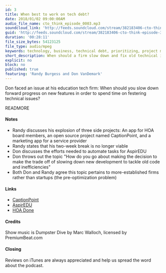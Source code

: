 ```yaml
---
id: 3
title: When best to work on tech debt?
date: 2018/01/02 09:00:00AM
audio_file_name: cto_think_episode_0003.mp3
soundcloud_link: 'http://feeds.soundcloud.com/stream/382183406-cto-think-episode-3-when-best-to-work-on-tech-debt.mp3'
guid: 'http://feeds.soundcloud.com/stream/382183406-cto-think-episode-3-when-best-to-work-on-tech-debt.mp3'
duration: '00:28:11'
file_size_bytes: 54123125
file_type: audio/mpeg
keywords: technology, business, technical debt, prioritizing, project management, product management
short_description: When should a firm slow down and fix old technical issues and infrastructure?
explicit: no
block: no
published: true
featuring: 'Randy Burgess and Don VanDemark'
---
```


Don faced an issue at his education tech firm: When should you slow down forward progress on new features in order to spend time on festering technical issues?

READMORE

#### Notes

* Randy discusses his explosion of three side projects: An app for HOA board members, an open source project named CaptionPoint, and a marketing app for a service provider
* Randy states that his two-week break is no longer viable
* Don discusses the efforts needed to automate tasks for AspirEDU
* Don throws out the topic "How do you go about making the decision to make the trade off of slowing down new development to tackle old code and inefficiencies"
* Both Don and Randy agree this topic pertains to more-established firms rather than startups (the pre-optimization problem)

#### Links

* [CaptionPoint](http://www.captionpoint.com)
* [AspirEDU](https://aspiredu.com)
* [HOA Done](https://www.hoadone.com)

#### Credits

Show music is Dumpster Dive by Marc Walloch, licensed by PremiumBeat.com

#### Closing

Reviews on iTunes are always appreciated and help us spread the word about the podcast.  
